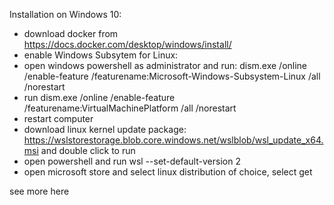 Installation on Windows 10:

- download docker from https://docs.docker.com/desktop/windows/install/
- enable Windows Subsytem for Linux: 
-   open windows powershell as administrator and run: dism.exe /online /enable-feature /featurename:Microsoft-Windows-Subsystem-Linux /all /norestart
-   run dism.exe /online /enable-feature /featurename:VirtualMachinePlatform /all /norestart
-   restart computer
-   download linux kernel update package: https://wslstorestorage.blob.core.windows.net/wslblob/wsl_update_x64.msi and double click to run
-   open powershell and run wsl --set-default-version 2
-   open microsoft store and select linux distribution of choice, select get

see more here

